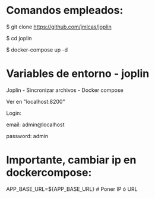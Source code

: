 # Comandos empleados:

$ git clone https://github.com/jmlcas/joplin 

$ cd joplin

$ docker-compose up -d 


# Variables de entorno - joplin

Joplin - Sincronizar archivos - Docker compose

Ver en "localhost:8200"

Login:

email: admin@localhost

password: admin


# Importante, cambiar ip en dockercompose:

 APP_BASE_URL=${APP_BASE_URL}  #  Poner IP ó URL
